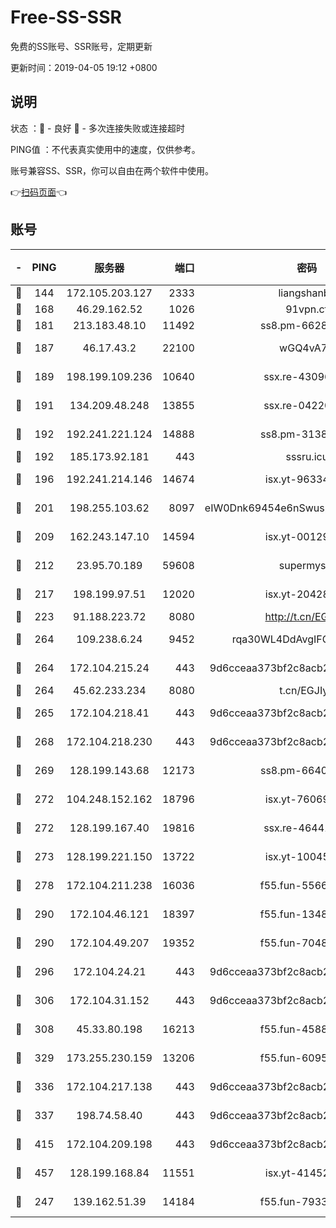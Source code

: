 # Free-SS-SSR

免费的SS账号、SSR账号，定期更新

更新时间：2019-04-05 19:12 +0800

## 说明

状态     ：🙂 - 良好 🙁 - 多次连接失败或连接超时

PING值   ：不代表真实使用中的速度，仅供参考。

账号兼容SS、SSR，你可以自由在两个软件中使用。

👉[扫码页面](https://liesauer.github.io/Free-SS-SSR/)👈

## 账号

|-|PING|服务器|端口|密码|加密方式|区域|
|:----:|:----:|:-----:|-----:|:----:|:----:|:----:|
|🙂|144|172.105.203.127|2333|liangshanbo|chacha20|JP|
|🙂|168|46.29.162.52|1026|91vpn.cf|rc4-md5|RU|
|🙂|181|213.183.48.10|11492|ss8.pm-66285034|rc4-md5|RU|
|🙂|187|46.17.43.2|22100|wGQ4vA7D|aes-256-gcm|RU|
|🙂|189|198.199.109.236|10640|ssx.re-43096758|aes-256-cfb|US|
|🙂|191|134.209.48.248|13855|ssx.re-04220668|aes-256-cfb|US|
|🙂|192|192.241.221.124|14888|ss8.pm-31382294|aes-256-cfb|US|
|🙂|192|185.173.92.181|443|sssru.icu|rc4-md5|RU|
|🙂|196|192.241.214.146|14674|isx.yt-96334607|aes-256-cfb|US|
|🙂|201|198.255.103.62|8097|eIW0Dnk69454e6nSwuspv9DmS201tQ0D|aes-256-cfb|US|
|🙂|209|162.243.147.10|14594|isx.yt-00129224|aes-256-cfb|US|
|🙂|212|23.95.70.189|59608|supermyssr|chacha20-ietf|US|
|🙂|217|198.199.97.51|12020|isx.yt-20428296|aes-256-cfb|US|
|🙂|223|91.188.223.72|8080|http://t.cn/EGJIyrl|rc4-md5|RU|
|🙂|264|109.238.6.24|9452|rqa30WL4DdAvgIFG6Fs3znzTa|aes-256-cfb|FR|
|🙂|264|172.104.215.24|443|9d6cceaa373bf2c8acb22e60b6a58be6|aes-256-cfb|US|
|🙂|264|45.62.233.234|8080|t.cn/EGJIyrl|rc4-md5|CA|
|🙂|265|172.104.218.41|443|9d6cceaa373bf2c8acb22e60b6a58be6|aes-256-cfb|US|
|🙂|268|172.104.218.230|443|9d6cceaa373bf2c8acb22e60b6a58be6|aes-256-cfb|US|
|🙂|269|128.199.143.68|12173|ss8.pm-66400443|aes-256-cfb|SG|
|🙂|272|104.248.152.162|18796|isx.yt-76069686|aes-256-cfb|SG|
|🙂|272|128.199.167.40|19816|ssx.re-46441755|aes-256-cfb|SG|
|🙂|273|128.199.221.150|13722|isx.yt-10045081|aes-256-cfb|SG|
|🙂|278|172.104.211.238|16036|f55.fun-55663188|aes-256-cfb|US|
|🙂|290|172.104.46.121|18397|f55.fun-13486304|aes-256-cfb|SG|
|🙂|290|172.104.49.207|19352|f55.fun-70481610|aes-256-cfb|SG|
|🙂|296|172.104.24.21|443|9d6cceaa373bf2c8acb22e60b6a58be6|aes-256-cfb|US|
|🙂|306|172.104.31.152|443|9d6cceaa373bf2c8acb22e60b6a58be6|aes-256-cfb|US|
|🙂|308|45.33.80.198|16213|f55.fun-45880587|aes-256-cfb|US|
|🙂|329|173.255.230.159|13206|f55.fun-60953753|aes-256-cfb|US|
|🙂|336|172.104.217.138|443|9d6cceaa373bf2c8acb22e60b6a58be6|aes-256-cfb|US|
|🙂|337|198.74.58.40|443|9d6cceaa373bf2c8acb22e60b6a58be6|aes-256-cfb|US|
|🙂|415|172.104.209.198|443|9d6cceaa373bf2c8acb22e60b6a58be6|aes-256-cfb|US|
|🙂|457|128.199.168.84|11551|isx.yt-41452908|aes-256-cfb|SG|
|🙂|247|139.162.51.39|14184|f55.fun-79338147|aes-256-cfb|SG|
